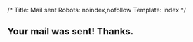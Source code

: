 /*
Title: Mail sent
Robots: noindex,nofollow
Template: index
*/

<h2>Your mail was sent! Thanks.</h2>
<div class="line-s"></div>